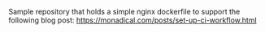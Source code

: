 Sample repository that holds a simple nginx dockerfile to support the following blog post: https://monadical.com/posts/set-up-ci-workflow.html
